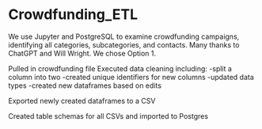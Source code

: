 # Crowdfunding_ETL
We use Jupyter and PostgreSQL to examine crowdfunding campaigns, identifying all categories, subcategories, and contacts.
Many thanks to ChatGPT and Will Wright. We chose Option 1.

Pulled in crowdfunding file
Executed data cleaning including:
-split a column into two
-created unique identifiers for new columns
-updated data types
-created new dataframes based on edits

Exported newly created dataframes to a CSV

Created table schemas for all CSVs and imported to Postgres


